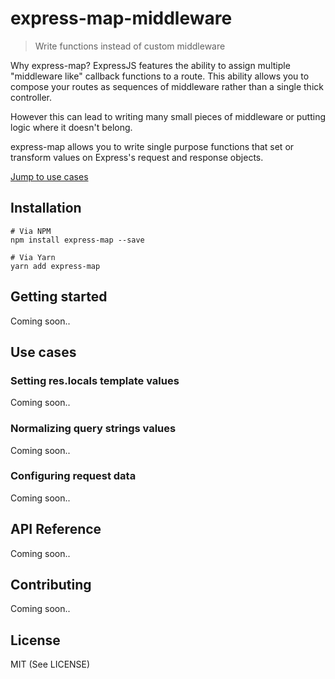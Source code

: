 # express-map-middleware
> Write functions instead of custom middleware

Why express-map? ExpressJS features the ability to assign multiple "middleware like" callback functions to a route. This ability allows you to compose your routes as sequences of middleware rather than a single thick controller.

However this can lead to writing many small pieces of middleware or putting logic where it doesn't belong.

express-map allows you to write single purpose functions that set or transform values on Express's request and response objects.

[Jump to use cases](#use-cases)

## Installation
```
# Via NPM
npm install express-map --save

# Via Yarn
yarn add express-map
```

## Getting started
Coming soon..

## Use cases
### Setting res.locals template values
Coming soon..

### Normalizing query strings values
Coming soon..

### Configuring request data
Coming soon..

## API Reference
Coming soon..

## Contributing
Coming soon..

## License
MIT (See LICENSE)

